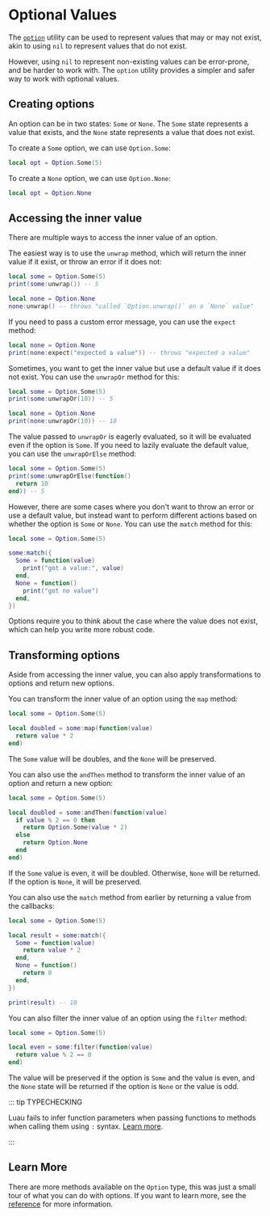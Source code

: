 # Optional Values

The [`option`](/reference/option) utility can be used to represent values that
may or may not exist, akin to using `nil` to represent values that do not exist.

However, using `nil` to represent non-existing values can be error-prone, and be
harder to work with. The `option` utility provides a simpler and safer way to
work with optional values.

## Creating options

An option can be in two states: `Some` or `None`. The `Some` state represents a
value that exists, and the `None` state represents a value that does not exist.

To create a `Some` option, we can use `Option.Some`:

```lua
local opt = Option.Some(5)
```

To create a `None` option, we can use `Option.None`:

```lua
local opt = Option.None
```

## Accessing the inner value

There are multiple ways to access the inner value of an option.

The easiest way is to use the `unwrap` method, which will return the inner value
if it exist, or throw an error if it does not:

```lua
local some = Option.Some(5)
print(some:unwrap()) -- 5

local none = Option.None
none:unwrap() -- throws "called `Option.unwrap()` on a `None` value"
```

If you need to pass a custom error message, you can use the `expect` method:

```lua
local none = Option.None
print(none:expect("expected a value")) -- throws "expected a value"
```

Sometimes, you want to get the inner value but use a default value if it does
not exist. You can use the `unwrapOr` method for this:

```lua
local some = Option.Some(5)
print(some:unwrapOr(10)) -- 5

local none = Option.None
print(none:unwrapOr(10)) -- 10
```

The value passed to `unwrapOr` is eagerly evaluated, so it will be evaluated
even if the option is `Some`. If you need to lazily evaluate the default value,
you can use the `unwrapOrElse` method:

```lua
local some = Option.Some(5)
print(some:unwrapOrElse(function()
  return 10
end)) -- 5
```

However, there are some cases where you don't want to throw an error or use a
default value, but instead want to perform different actions based on whether
the option is `Some` or `None`. You can use the `match` method for this:

```lua
local some = Option.Some(5)

some:match({
  Some = function(value)
    print("got a value:", value)
  end,
  None = function()
    print("got no value")
  end,
})
```

Options require you to think about the case where the value does not exist,
which can help you write more robust code.

## Transforming options

Aside from accessing the inner value, you can also apply transformations to
options and return new options.

You can transform the inner value of an option using the `map` method:

```lua
local some = Option.Some(5)

local doubled = some:map(function(value)
  return value * 2
end)
```

The `Some` value will be doubles, and the `None` will be preserved.

You can also use the `andThen` method to transform the inner value of an option
and return a new option:

```lua
local some = Option.Some(5)

local doubled = some:andThen(function(value)
  if value % 2 == 0 then
    return Option.Some(value * 2)
  else
    return Option.None
  end
end)
```

If the `Some` value is even, it will be doubled. Otherwise, `None` will be
returned. If the option is `None`, it will be preserved.

You can also use the `match` method from earlier by returning a value from the
callbacks:

```lua
local some = Option.Some(5)

local result = some:match({
  Some = function(value)
    return value * 2
  end,
  None = function()
    return 0
  end,
})

print(result) -- 10
```

You can also filter the inner value of an option using the `filter` method:

```lua
local some = Option.Some(5)

local even = some:filter(function(value)
  return value % 2 == 0
end)
```

The value will be preserved if the option is `Some` and the value is even, and
the `None` state will be returned if the option is `None` or the value is odd.

::: tip TYPECHECKING

Luau fails to infer function parameters when passing functions to methods when
calling them using `:` syntax. [Learn more](/reference/option#typechecking).

:::

## Learn More

There are more methods available on the `Option` type, this was just a small
tour of what you can do with options. If you want to learn more, see the
[reference](/reference/option) for more information.
